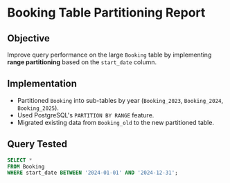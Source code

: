 # Booking Table Partitioning Report

## Objective

Improve query performance on the large `Booking` table by implementing **range partitioning** based on the `start_date` column.

## Implementation

- Partitioned `Booking` into sub-tables by year (`Booking_2023`, `Booking_2024`, `Booking_2025`).
- Used PostgreSQL's `PARTITION BY RANGE` feature.
- Migrated existing data from `Booking_old` to the new partitioned table.

## Query Tested

```sql
SELECT *
FROM Booking
WHERE start_date BETWEEN '2024-01-01' AND '2024-12-31';
```
